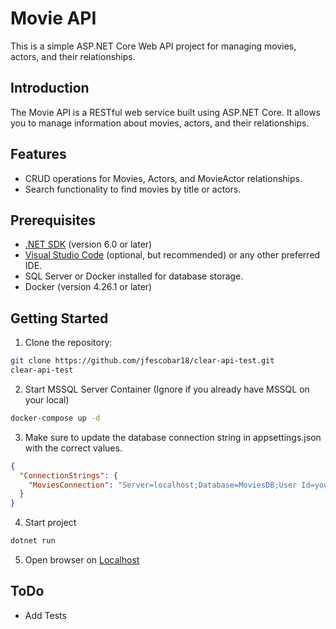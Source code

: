 # Movie API

This is a simple ASP.NET Core Web API project for managing movies, actors, and their relationships.

## Introduction

The Movie API is a RESTful web service built using ASP.NET Core. It allows you to manage information about movies, actors, and their relationships.

## Features

- CRUD operations for Movies, Actors, and MovieActor relationships.
- Search functionality to find movies by title or actors.

## Prerequisites

- [.NET SDK](https://dotnet.microsoft.com/download) (version 6.0 or later)
- [Visual Studio Code](https://code.visualstudio.com/) (optional, but recommended) or any other preferred IDE.
- SQL Server or Docker installed for database storage.
- Docker (version 4.26.1 or later)

## Getting Started

1. Clone the repository:

```bash
git clone https://github.com/jfescobar18/clear-api-test.git
clear-api-test
```

2. Start MSSQL Server Container (Ignore if you already have MSSQL on your local)
```bash
docker-compose up -d
```
3. Make sure to update the database connection string in appsettings.json with the correct values.

```json
{
  "ConnectionStrings": {
    "MoviesConnection": "Server=localhost;Database=MoviesDB;User Id=your_username;Password=your_password;"
  }
}
```

4. Start project
```bash
dotnet run
```

5. Open browser on [Localhost](http://localhost:7172)

## ToDo

- Add Tests